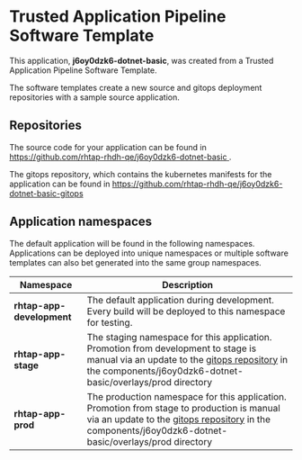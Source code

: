 # Trusted Application Pipeline Software Template

This application, **j6oy0dzk6-dotnet-basic**, was created from a Trusted Application Pipeline Software Template.

The software templates create a new source and gitops deployment repositories with a sample source application. 

## Repositories

The source code for your application can be found in [https://github.com/rhtap-rhdh-qe/j6oy0dzk6-dotnet-basic ](https://github.com/rhtap-rhdh-qe/j6oy0dzk6-dotnet-basic ).
 
The gitops repository, which contains the kubernetes manifests for the application can be found in 
[https://github.com/rhtap-rhdh-qe/j6oy0dzk6-dotnet-basic-gitops ](https://github.com/rhtap-rhdh-qe/j6oy0dzk6-dotnet-basic-gitops ) 

## Application namespaces 

The default application will be found in the following namespaces. Applications can be deployed into unique namespaces or multiple software templates can also bet generated into the same group namespaces.  

|  Namespace   |  Description   |  
| -------- | -------- |   
| **rhtap-app-development** | The default application during development. Every build will be deployed to this namespace for testing. | 
| **rhtap-app-stage** | The staging namespace for this application. Promotion from development to stage is manual via an update to the [gitops repository](https://github.com/rhtap-rhdh-qe/j6oy0dzk6-dotnet-basic-gitops ) in the components/j6oy0dzk6-dotnet-basic/overlays/prod directory |  
| **rhtap-app-prod** | The production namespace for this application. Promotion from stage to production is manual via an update to the [gitops repository](https://github.com/rhtap-rhdh-qe/j6oy0dzk6-dotnet-basic-gitops ) in the components/j6oy0dzk6-dotnet-basic/overlays/prod directory | 
